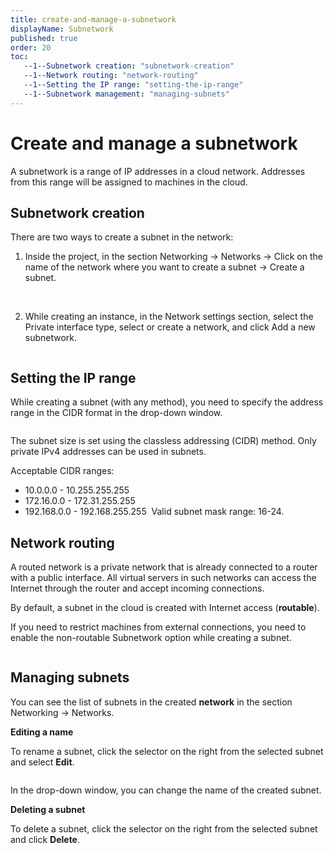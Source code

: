 ```yaml
---
title: create-and-manage-a-subnetwork
displayName: Subnetwork
published: true
order: 20
toc:
   --1--Subnetwork creation: "subnetwork-creation"
   --1--Network routing: "network-routing"
   --1--Setting the IP range: "setting-the-ip-range"
   --1--Subnetwork management: "managing-subnets"
---
```

# Create and manage a subnetwork

A subnetwork is a range of IP addresses in a cloud network. Addresses from this range will be assigned to machines in the cloud.  

## Subnetwork creation

There are two ways to create a subnet in the network: 

1. Inside the project, in the section Networking → Networks → Click on the name of the network where you want to create a subnet → Create a subnet.

<media-gallery>
 <img src="https://assets.gcore.pro/docs/cloud/networking/create-and-manage-a-subnetwork/13830562453009.png" alt="">

<img src="https://assets.gcore.pro/docs/cloud/networking/create-and-manage-a-subnetwork/13830595601169.png" alt="">
</media-gallery>

2. While creating an instance, in the Network settings section, select the Private interface type, select or create a network, and click Add a new subnetwork.

<img src="https://assets.gcore.pro/docs/cloud/networking/create-and-manage-a-subnetwork/13830600498321.png" alt="">

## Setting the IP range

While creating a subnet (with any method), you need to specify the address range in the CIDR format in the drop-down window.

<img src="https://assets.gcore.pro/docs/cloud/networking/create-and-manage-a-subnetwork/13830635124369.png" alt="">

The subnet size is set using the classless addressing (CIDR) method. Only private IPv4 addresses can be used in subnets. 

Acceptable CIDR ranges: 
*   10.0.0.0 - 10.255.255.255 
*   172.16.0.0 - 172.31.255.255 
*   192.168.0.0 - 192.168.255.255 
Valid subnet mask range: 16-24. 

## Network routing

A routed network is a private network that is already connected to a router with a public interface. All virtual servers in such networks can access the Internet through the router and accept incoming connections. 

By default, a subnet in the cloud is created with Internet access (**routable**). 

If you need to restrict machines from external connections, you need to enable the non-routable Subnetwork option while creating a subnet. 

<img src="https://assets.gcore.pro/docs/cloud/networking/create-and-manage-a-subnetwork/13830607341457.png" alt="">

## Managing subnets

You can see the list of subnets in the created **network** in the section Networking → Networks. 

**Editing a name** 
    
To rename a subnet, click the selector on the right from the selected subnet and select **Edit**.

<img src="https://assets.gcore.pro/docs/cloud/networking/create-and-manage-a-subnetwork/13830661431953.png" alt="">

In the drop-down window, you can change the name of the created subnet.

**Deleting a subnet**
    
To delete a subnet, click the selector on the right from the selected subnet and click **Delete**.

<img src="https://assets.gcore.pro/docs/cloud/networking/create-and-manage-a-subnetwork/13830702718097.png" alt="">